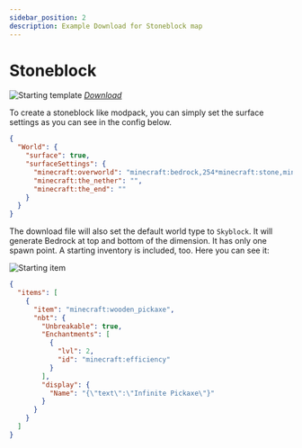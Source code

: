 ```yaml
---
sidebar_position: 2
description: Example Download for Stoneblock map
---
```


# Stoneblock
![Starting template](/img/projects/skyblock-builder/examples/stoneblock/start_template.png)
_[Download](/img/projects/skyblock-builder/examples/downloads/1.17.x/stoneblock.zip)_

To create a stoneblock like modpack, you can simply set the surface settings as you can see in the config below.


```json title="config/skyblockbuilder/common-config.json5"
{
  "World": {
    "surface": true,
    "surfaceSettings": {
      "minecraft:overworld": "minecraft:bedrock,254*minecraft:stone,minecraft:bedrock",
      "minecraft:the_nether": "",
      "minecraft:the_end": ""
    }
  }
}
```

The download file will also set the default world type to `Skyblock`. It will generate Bedrock at top and bottom of the
dimension. It has only one spawn point. A starting inventory is included, too. Here you can see it:

![Starting item](/img/projects/skyblock-builder/examples/stoneblock/start_item.png)
```json title="config/skyblockbuilder/starter_item.json"
{
  "items": [
    {
      "item": "minecraft:wooden_pickaxe",
      "nbt": {
        "Unbreakable": true,
        "Enchantments": [
          {
            "lvl": 2,
            "id": "minecraft:efficiency"
          }
        ],
        "display": {
          "Name": "{\"text\":\"Infinite Pickaxe\"}"
        }
      }
    }
  ]
}
```